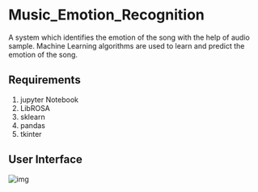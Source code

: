 # Music_Emotion_Recognition

A system which identifies the emotion of the song with the help of audio sample. Machine Learning algorithms are used to learn and predict the emotion of the song.

## Requirements
1.  jupyter Notebook
2.  LibROSA
3.  sklearn
4.  pandas
5.  tkinter

## User Interface
![img](https://i.imgur.com/q75d3sL.png)
